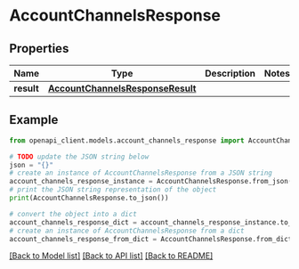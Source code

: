# AccountChannelsResponse


## Properties

Name | Type | Description | Notes
------------ | ------------- | ------------- | -------------
**result** | [**AccountChannelsResponseResult**](AccountChannelsResponseResult.md) |  | 

## Example

```python
from openapi_client.models.account_channels_response import AccountChannelsResponse

# TODO update the JSON string below
json = "{}"
# create an instance of AccountChannelsResponse from a JSON string
account_channels_response_instance = AccountChannelsResponse.from_json(json)
# print the JSON string representation of the object
print(AccountChannelsResponse.to_json())

# convert the object into a dict
account_channels_response_dict = account_channels_response_instance.to_dict()
# create an instance of AccountChannelsResponse from a dict
account_channels_response_from_dict = AccountChannelsResponse.from_dict(account_channels_response_dict)
```
[[Back to Model list]](../README.md#documentation-for-models) [[Back to API list]](../README.md#documentation-for-api-endpoints) [[Back to README]](../README.md)


